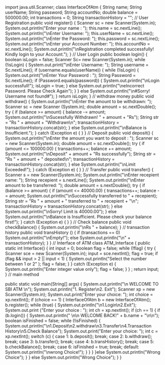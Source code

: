 import java.util.Scanner;
class InterfaceOfAtm {
    String name;
    String userName;
    String password;
    String accountNo;
    double balance = 500000.00;
    int transactions = 0;
    String transactionHistory = "";
// User Registration
public void register() {
    Scanner sc = new Scanner(System.in);
    System.out.println("Enter your name : ");
    this.name = sc.nextLine();
    System.out.println("\nEnter Username: ");
    this.userName = sc.nextLine();
    System.out.println("\nEnter the Password: ");
    this.password = sc.nextLine();
    System.out.println("\nEnter your Account Number: ");
    this.accountNo = sc.nextLine();
    System.out.println("\nRegistration completed successfully! Kindly login to your Account.");
}
// User Login
public boolean login() {
    boolean isLogin = false;
    Scanner Sc= new Scanner(System.in);
    while (!isLogin) {
        System.out.print("\nEnter Username: ");
        String username = Sc.nextLine();
        if (username.equals(userName)) {
            while (!isLogin) {
                System.out.print("\nEnter Your Password : ");
                String Password = Sc.nextLine();
                if (Password.equals(password)) {
                    System.out.println("\nLogin successfull!");
                    isLogin = true;
                } else
                    System.out.println("\neIncorrect Password. Please Check Again");
            }
        } else
            System.out.println("\n#Sorry! Username not found#");
    }
    return isLogin;
}
// withdraw money
public void withdraw() {
    System.out.println("\nEnter the amount to be withdrawn: ");
    Scanner sc = new Scanner (System.in);
    double amount = sc.nextDouble();
    try {
        if (balance >= amount) {
            balance -= amount;
            System.out.println("\nSucessfully Withdrawn! " + amount + "Rs");
            String str = "Rs " + amount + "Withdrawn\n";
            transactionHistory = transactionHistory.concat(str);
        } else
            System.out.println("\nBalance is Insufficient.");
    } catch (Exception e) { 
    }
}
// Deposit
public void deposit() {
    System.out.println("\nEnter the amount you want to deposit : ");
    Scanner sc = new Scanner(System.in);
    double amount = sc.nextDouble();
    try {
        if (amount <= 100000.00) {
            transactions++;
            balance += amount;
            System.out.println("\nDeposit" + amount +  "Rs successfully");
            String str = "Rs " + amount + " deposited\n";
            transactionHistory = transactionHistory.concat(str);
        } else
            System.out.println("\nLimit Exceeded!");
    } catch (Exception e) {
    }
}
// Transfer
public void transfer() {
    Scanner s = new Scanner(System.in);
    System.out.println("\nEnter recepient name: ");
    String recepient = s.nextLine();
    System.out.println("\nEnter amount to be transferred: ");
    double amount = s.nextDouble();
    try {
        if (balance >= amount) {
            if (amount <= 40000.00) {
                transactions++;
                balance -= amount;
                System.out.println("\nSuccessfully transferred to " + recepient);
                String str = "Rs " + amount + " transferred to " + recepient + "\n";
                transactionHistory = transactionHistory.concat(str);
        } else
            System.out.println("\nSorry! Limit is 40000.00");
    } else
        System.out.println("\nBalance is Insufficient. Please check your balance first!");
    } catch (Exception e) {
    }
}
// Check balance
public void checkBalance() {
    System.out.println("\nRs " + balance);
}
// transaction history
public void transHistory () {
    if (transactions == 0)
        System.out.println("\nEmpty!");
    else
        System.out.println("\n" + transactionHistory);
    }
}
// Interface of ATM
class ATM_Interface {
    public static int Interface() {
        int input = 0;
        boolean flag = false;
        while (!flag) {
            try {
                Scanner sce = new Scanner(System.in);
                input = sce.nextInt(); 
                flag = true;
                if (flag && input > 2 || input < 1) {
                    System.out.println("Select the number between 1 or 2" );
                    flag = false;
                }
            } catch (Exception e) {
                System.out.println("Enter integer value only");
                flag = false;
            }
        }
        ;
      return input;
}
// main method

public static void main(String[] args) {
    System.out.println("\n WELCOME TO SBI ATM \n");
    System.out.println("1. Register\n2. Exit");
    Scanner xp = new Scanner(System.in);
    System.out.print("Enter your choice: ");
    int choice = xp.nextInt();
    if (choice == 1) {
    InterfaceOfAtm b = new InterfaceOfAtm();
    b.register();
    while (true) {
        System.out.println("\n1.Login\n2.Exit");
        System.out.print ("Enter your choice : ");
        int ch = xp.nextInt();
        if (ch == 1) {
            if (b.login()) {
                System.out.println(" \n\n WELCOME BACK!" + b.name + "\n\n");
                boolean isFinished = false;
                while (!isFinished) {
                System.out.println("\n1.Deposit\n2.withdraw\n3.Transfer\n4.Transaction History\n5.Check Balance");
                System.out.print("Enter your choice: ");
                int c = xp.nextInt();
                switch (c) {
                    case 1:
                        b.deposit();
                        break;
                    case 2:
                        b.withdraw();
                        break;
                    case 3:
                        b.transfer();
                        break;
                    case 4:
                        b.transHistory();
                        break;
                    case 5:
                        b.checkBalance();
                        break;
                    case 6:
                        isFinished = true;
                        break;
                    default:
                        System.out.println("\nwrong Choice!");
                }
            }
        }
    }else
        System.out.println("Wrong Choice");
    }
} else
    System.out.println("Wrong Choice");
}
}
